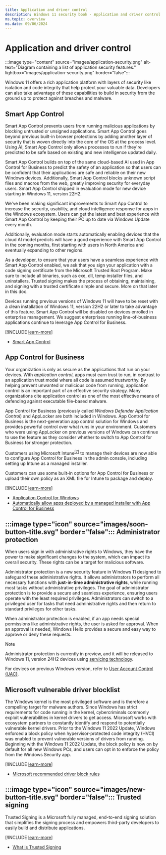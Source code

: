 ```yaml
---
title: Application and driver control
description: Windows 11 security book - Application and driver control.
ms.topic: overview
ms.date: 09/06/2024
---
```


# Application and driver control

:::image type="content" source="images/application-security.png" alt-text="Diagram containing a list of application security features." lightbox="images/application-security.png" border="false":::

Windows 11 offers a rich application platform with layers of security like isolation and code integrity that help protect your valuable data. Developers can also take advantage of these
capabilities to build in security from the ground up to protect against breaches and malware.

## Smart App Control

Smart App Control prevents users from running malicious applications by blocking untrusted or unsigned applications. Smart App Control goes beyond previous built-in browser protections by adding another layer of security that is woven directly into the core of the OS at the process level. Using AI, Smart App Control only allows processes to run if they're predicted to be safe based on existing and new intelligence updated daily.

Smart App Control builds on top of the same cloud-based AI used in App Control for Business to predict the safety of an application so that users can be confident that their applications are safe and reliable on their new Windows devices. Additionally, Smart App Control blocks unknown script files and macros from the web, greatly improving security for everyday users. Smart App Control shipped in evaluation mode for new device starting in Windows 11, version 22H2.

We've been making significant improvements to Smart App Control to increase the security, usability, and cloud intelligence response for apps in the Windows ecosystem. Users can get the latest and best experience with Smart App Control by keeping their PC up to date via Windows Update every month.

Additionally, evaluation mode starts automatically enabling devices that the cloud AI model predicts will have a good experience with Smart App Control in the coming months, first starting with users in North America and eventually expanding to other regions.

As a developer, to ensure that your users have a seamless experience with Smart App Control enabled, we ask that you sign your application with a code signing certificate from the Microsoft Trusted Root Program.  Make sure to include all binaries, such as exe, dll, temp installer files, and uninstallers. Trusted signing makes the process of obtaining, maintaining, and signing with a trusted certificate simple and secure. More on that later in this doc.

Devices running previous versions of Windows 11 will have to be reset with a clean installation of Windows 11, version 22H2 or later to take advantage of this feature. Smart App Control will be disabled on devices enrolled in enterprise management. We suggest enterprises running line-of-business applications continue to leverage App Control for Business.

[!INCLUDE [learn-more](includes/learn-more.md)]

- [Smart App Control][LINK-1]

## App Control for Business

Your organization is only as secure as the applications that run on your devices. With *application control*, apps must earn trust to run, in contrast to an application trust model where all code is assumed trustworthy. By helping prevent unwanted or malicious code from running, application control is an important part of an effective security strategy. Many organizations cite application control as one of the most effective means of defending against executable file-based malware.

App Control for Business (previously called *Windows Defender Application Control*) and AppLocker are both included in Windows. App Control for Business is the next-generation app control solution for Windows and provides powerful control over what runs in your environment. Customers who were using AppLocker on previous versions of Windows can continue to use the feature as they consider whether to switch to App Control for Business for stronger protection.

Customers using Microsoft Intune<sup>[\[7\]](conclusion.md#footnote7)</sup> to manage their devices are now able to configure App Control for Business in the admin console, including setting up Intune as a managed installer.

Customers can use some built-in options for App Control for Business or upload their own policy as an XML file for Intune to package and deploy.

[!INCLUDE [learn-more](includes/learn-more.md)]

- [Application Control for Windows][LINK-2]
- [Automatically allow apps deployed by a managed installer with App Control for Business][LINK-3]

## :::image type="icon" source="images/soon-button-title.svg" border="false"::: Administrator protection

When users sign in with administrative rights to Windows, they have the power to make significant changes to the system, which can impact its overall security. These rights can be a target for malicious software.

Administrator protection is a new security feature in Windows 11 designed to safeguard these administrative rights. It allows administrators to perform all necessary functions with **just-in-time administrative rights**, while running most tasks without administrative privileges. The goal of administrator protection is to provide a secure and seamless experience, ensuring users operate with the least required privileges. Administrators can switch to a privileged user for tasks that need administrative rights and then return to standard privileges for other tasks.

When administrator protection is enabled, if an app needs special permissions like administrative rights, the user is asked for approval. When an approval is needed, Windows Hello provides a secure and easy way to approve or deny these requests.

> [!NOTE]
> Administrator protection is currently in preview, and it will be released to Windows 11, version 24H2 devices using [servicing technology](https://support.microsoft.com/topic/b0aa0a27-ea9a-4365-9224-cb155e517f12).
>
> For devices on previous Windows version, refer to [User Account Control (UAC)](/windows/security/identity-protection/user-account-control/how-user-account-control-works).

## Microsoft vulnerable driver blocklist

The Windows kernel is the most privileged software and is therefore a compelling target for malware authors. Since Windows has strict requirements for code running in the kernel, cybercriminals commonly exploit vulnerabilities in kernel drivers to get access. Microsoft works with ecosystem partners to constantly identify and respond to potentially vulnerable kernel drivers. Prior to the Windows 11 2022 Update, Windows enforced a block policy when hypervisor-protected code integrity (HVCI) was enabled to prevent vulnerable versions of drivers from running. Beginning with the Windows 11 2022 Update, the block policy is now on by default for all new Windows PCs, and users can opt in to enforce the policy from the Windows Security app.

[!INCLUDE [learn-more](includes/learn-more.md)]

- [Microsoft recommended driver block rules](/windows/security/threat-protection/windows-defender-application-control/microsoft-recommended-driver-block-rules)

## :::image type="icon" source="images/new-button-title.svg" border="false"::: Trusted signing

Trusted Signing is a Microsoft fully managed, end-to-end signing solution that simplifies the signing process and empowers third-party developers to easily build and distribute applications.

[!INCLUDE [learn-more](includes/learn-more.md)]

- [What is Trusted Signing](/azure/trusted-signing/overview)

<!--links-->

[LINK-1]: /windows/apps/develop/smart-app-control/overview
[LINK-2]: /windows/security/application-security/application-control/windows-defender-application-control/wdac
[LINK-3]: /windows/security/application-security/application-control/app-control-for-business/design/configure-authorized-apps-deployed-with-a-managed-installer